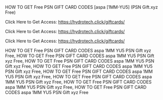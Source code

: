 HOW TO GET Free PSN GIFT CARD CODES [aspa [1MM-YU5] (PSN Gift.xyz Free)

Click Here to Get Access: https://hydrotech.click/giftcards/

Click Here to Get Access: https://hydrotech.click/giftcards/

Click Here to Get Access: https://hydrotech.click/giftcards/

HOW TO GET Free PSN GIFT CARD CODES aspa 1MM YU5 PSN Gift xyz Free, HOW TO GET Free PSN GIFT CARD CODES aspa 1MM YU5 PSN Gift xyz Free, HOW TO GET Free PSN GIFT CARD CODES aspa 1MM YU5 PSN Gift xyz Free, HOW TO GET Free PSN GIFT CARD CODES aspa 1MM YU5 PSN Gift xyz Free, HOW TO GET Free PSN GIFT CARD CODES aspa 1MM YU5 PSN Gift xyz Free, HOW TO GET Free PSN GIFT CARD CODES aspa 1MM YU5 PSN Gift xyz Free, HOW TO GET Free PSN GIFT CARD CODES aspa 1MM YU5 PSN Gift xyz Free, HOW TO GET Free PSN GIFT CARD CODES aspa 1MM YU5 PSN Gift xyz Free

